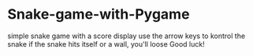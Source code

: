 # Snake-game-with-Pygame
simple snake game with a score display
use the arrow keys to kontrol the snake
if the snake hits itself or a wall, you'll loose
Good luck!
